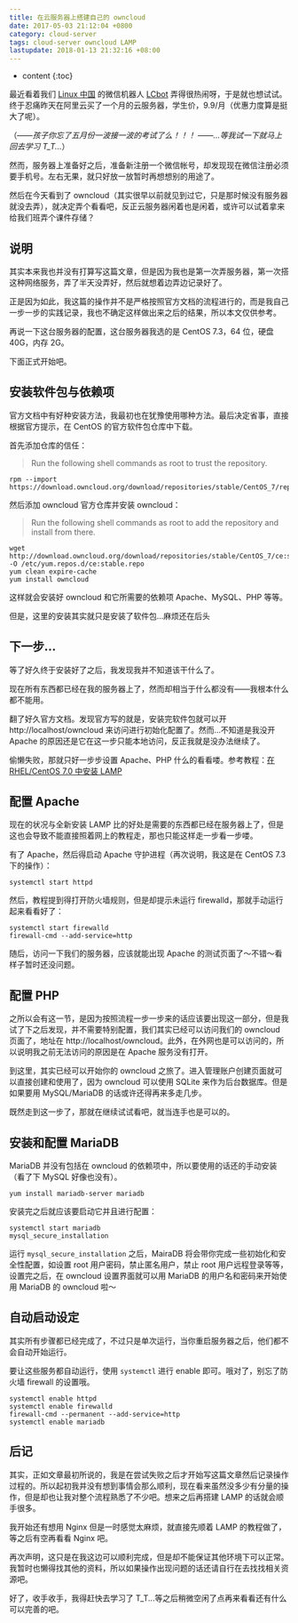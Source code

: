 ```yaml
---
title: 在云服务器上搭建自己的 owncloud
date: 2017-05-03 21:12:04 +0800
category: cloud-server
tags: cloud-server owncloud LAMP
lastupdate: 2018-01-13 21:32:16 +08:00
---
```


* content
{:toc}

最近看着我们 [Linux 中国](https://linux.cn) 的微信机器人 [LCbot](https://github.com/lctt/LCBot) 弄得很热闹呀，于是就也想试试。终于忍痛昨天在阿里云买了一个月的云服务器，学生价，9.9/月（优惠力度算是挺大了呢）。

（——*孩子你忘了五月份一波接一波的考试了么！！！* ——*...等我试一下就马上回去学习 T_T...*）

然而，服务器上准备好之后，准备新注册一个微信帐号，却发现现在微信注册必须要手机号。左右无果，就只好放一放暂时再想想别的用途了。

然后在今天看到了 owncloud（其实很早以前就见到过它，只是那时候没有服务器就没去弄），就决定弄个看看吧，反正云服务器闲着也是闲着，或许可以试着拿来给我们班弄个课件存储？

## 说明

其实本来我也并没有打算写这篇文章，但是因为我也是第一次弄服务器，第一次搭这种网络服务，弄了半天没弄好，然后就想着边弄边记录好了。

正是因为如此，我这篇的操作并不是严格按照官方文档的流程进行的，而是我自己一步一步的实践记录，我也不确定这样做出来之后的结果，所以本文仅供参考。

再说一下这台服务器的配置，这台服务器我选的是 CentOS 7.3，64 位，硬盘 40G，内存 2G。

下面正式开始吧。

## 安装软件包与依赖项

官方文档中有好种安装方法，我最初也在犹豫使用哪种方法。最后决定省事，直接根据官方提示，在 CentOS 的官方软件包仓库中下载。

首先添加仓库的信任：

> Run the following shell commands as root to trust the repository.

```
rpm --import https://download.owncloud.org/download/repositories/stable/CentOS_7/repodata/repomd.xml.key
```

然后添加 owncloud 官方仓库并安装 owncloud：

> Run the following shell commands as root to add the repository and install from there.

```
wget http://download.owncloud.org/download/repositories/stable/CentOS_7/ce:stable.repo -O /etc/yum.repos.d/ce:stable.repo
yum clean expire-cache
yum install owncloud
```

这样就会安装好 owncloud 和它所需要的依赖项 Apache、MySQL、PHP 等等。

但是，这里的安装其实就只是安装了软件包...麻烦还在后头

## 下一步...

等了好久终于安装好了之后，我发现我并不知道该干什么了。

现在所有东西都已经在我的服务器上了，然而却相当于什么都没有——我根本什么都不能用。

翻了好久官方文档。发现官方写的就是，安装完软件包就可以开 http://localhost/owncloud 来访问进行初始化配置了。然而...不知道是我没开 Apache 的原因还是它在这一步只能本地访问，反正我就是没办法继续了。

偷懒失败，那就只好一步步设置 Apache、PHP 什么的看看喽。参考教程：[在 RHEL/CentOS 7.0 中安装 LAMP](https://linux.cn/article-5789-1.html)

## 配置 Apache

现在的状况与全新安装 LAMP 比的好处是需要的东西都已经在服务器上了，但是这也会导致不能直接照着网上的教程走，那也只能这样走一步看一步喽。

有了 Apache，然后得启动 Apache 守护进程（再次说明，我这是在 CentOS 7.3 下的操作）：

```
systemctl start httpd
```

然后，教程提到得打开防火墙规则，但是却提示未运行 firewalld，那就手动运行起来看看好了：

```
systemctl start firewalld
firewall-cmd --add-service=http
```

随后，访问一下我们的服务器，应该就能出现 Apache 的测试页面了～不错～看样子暂时还没问题。

## 配置 PHP

之所以会有这一节，是因为按照流程一步一步来的话应该要出现这一部分，但是我试了下之后发现，并不需要特别配置，我们其实已经可以访问我们的 owncloud 页面了，地址在 http://localhost/owncloud。此外，在外网也是可以访问的，所以说明我之前无法访问的原因是在 Apache 服务没有打开。

到这里，其实已经可以开始你的 owncloud 之旅了。进入管理账户创建页面就可以直接创建和使用了，因为 owncloud 可以使用 SQLite 来作为后台数据库。但是如果要用 MySQL/MariaDB 的话或许还得再来多走几步。

既然走到这一步了，那就在继续试试看吧，就当连手也是可以的。

## 安装和配置 MariaDB

MariaDB 并没有包括在 owncloud 的依赖项中，所以要使用的话还的手动安装（看了下 MySQL 好像也没有）。

```
yum install mariadb-server mariadb
```

安装完之后就应该要启动它并且进行配置：

```
systemctl start mariadb
mysql_secure_installation
```

运行 `mysql_secure_installation` 之后，MairaDB 将会带你完成一些初始化和安全性配置，如设置 root 用户密码，禁止匿名用户，禁止 root 用户远程登录等等，设置完之后，在 owncloud 设置界面就可以用 MariaDB 的用户名和密码来开始使用 MariaDB 的 owncloud 啦～

## 自动启动设定

其实所有步骤都已经完成了，不过只是单次运行，当你重启服务器之后，他们都不会自动开始运行。

要让这些服务都自动运行，使用 `systemctl` 进行 enable 即可。哦对了，别忘了防火墙 firewall 的设置哦。

```
systemctl enable httpd
systemctl enable firewalld
firewall-cmd --permanent --add-service=http
systemctl enable mariadb
```

## 后记

其实，正如文章最初所说的，我是在尝试失败之后才开始写这篇文章然后记录操作过程的。所以起初我并没有想到事情会那么顺利，现在看来虽然没多少有分量的操作，但是却也让我对整个流程熟悉了不少吧。想来之后再搭建 LAMP 的话就会顺手很多。

我开始还有想用 Nginx 但是一时感觉太麻烦，就直接先顺着 LAMP 的教程做了，等之后有空再看看 Nginx 吧。

再次声明，这只是在我这边可以顺利完成，但是却不能保证其他环境下可以正常。我暂时也懒得找其他的资料，所以如果操作出现问题的话还请自行在去找找相关资源吧。

好了，收手收手，我得赶快去学习了 T_T...等之后稍微空闲了点再来看看还有什么可以完善的吧。
